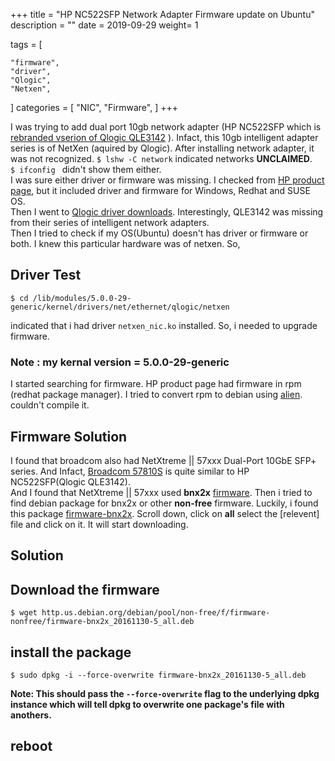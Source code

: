 +++
title = "HP NC522SFP Network Adapter Firmware update on Ubuntu"
description = ""
date = 2019-09-29
weight= 1

tags = [
    
    "firmware",
    "driver",
    "Qlogic",
    "Netxen",
]
categories = [
    "NIC",
    "Firmware",
]
+++

I was trying to add dual port 10gb network adapter (HP NC522SFP which is [rebranded vserion of Qlogic QLE3142](https://driverdownloads.qlogic.com/QLogicDriverDownloads_UI/HP.aspx?companyid=4) ). Infact, this 10gb intelligent adapter series is of  NetXen (aquired by Qlogic).
After installing network adapter, it was not recognized. 
`$ lshw -C network` indicated networks **UNCLAIMED**.       
`$ ifconfig ` didn't show them either.        
 I was sure either driver or firmware was missing. I checked from [HP product page](https://support.hpe.com/hpsc/doc/public/display?docId=emr_na-c01720419), but it included driver and firmware for Windows, Redhat and SUSE OS.       
 Then I went to [Qlogic driver downloads](http://driverdownloads.qlogic.com/QLogicDriverDownloads_UI/). Interestingly, QLE3142 was missing from their series of intelligent network adapters.    
 Then I   tried to check if my OS(Ubuntu) doesn't has driver or firmware or both. I knew this particular hardware was of netxen. So,

## Driver Test

 ```
 $ cd /lib/modules/5.0.0-29-generic/kernel/drivers/net/ethernet/qlogic/netxen 
 ``` 
 indicated that i had driver `netxen_nic.ko` installed. So, i needed to upgrade firmware. 

 ### Note : my kernal version = 5.0.0-29-generic    

 I started searching for firmware. HP product page had firmware in rpm (redhat package manager). I tried to convert rpm to debian using [alien](https://wiki.debian.org/Alien). couldn't compile it. 
## Firmware Solution 

 I found that broadcom also had NetXtreme || 57xxx Dual-Port 10GbE SFP+ series. And Infact, [Broadcom 57810S](https://www.dell.com/en-us/work/shop/cty/broadcom-57810s-dual-port-10gbe-sfp-cna-details/spd/broadcom-57810s-dual-port-10gbe-sfp) is quite similar to HP NC522SFP(Qlogic QLE3142).       
 And I found that NetXtreme || 57xxx used **bnx2x** [firmware](http://driverdownloads.qlogic.com/QLogicDriverDownloads_UI/SearchByProduct.aspx?ProductCategory=336&Product=1244&Os=175#49). Then i tried to find debian package for bnx2x or other **non-free** firmware.
 Luckily, i found this package [firmware-bnx2x](https://packages.debian.org/stretch/all/firmware-bnx2x). Scroll down, click on **all** select the [relevent] file and click on it. It will start downloading.       
## Solution  

 ## Download the firmware    
 ```
 $ wget http.us.debian.org/debian/pool/non-free/f/firmware-nonfree/firmware-bnx2x_20161130-5_all.deb
 ```
 ## install the package    
 ```
 $ sudo dpkg -i --force-overwrite firmware-bnx2x_20161130-5_all.deb
 ```    
 **Note: This should pass the `--force-overwrite` flag to the underlying dpkg instance which will tell dpkg to overwrite one package's file with anothers.** 

## reboot   